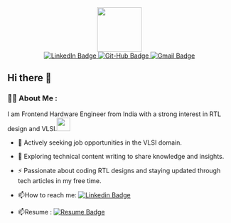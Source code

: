 <div id="header" align="center">
  <img src="https://media2.giphy.com/media/v1.Y2lkPTc5MGI3NjExOXJ3ZXJobnJ1Y2FuajkwMTkzcWJqcXl1d3Rma2pjdnViM2phODQ4YSZlcD12MV9pbnRlcm5hbF9naWZfYnlfaWQmY3Q9Zw/L1R1tvI9svkIWwpVYr/giphy.webp" width="100"/>
</div>
<div id="badges" align ="center">
  <a href="https://www.linkedin.com/in/ayushimaurya298/">
    <img src="https://img.shields.io/badge/LinkedIn-blue?style=for-the-badge&logo=linkedin&logoColor=white" alt="LinkedIn Badge"/>
  </a>
  <a href="https://github.com/am-298">
    <img src="https://img.shields.io/badge/Github-black?style=for-the-badge&logo=github&logoColor=white" alt="Git-Hub Badge"/>
  </a>
  <a href="ayushimaur8@gmail.com">
    <img src="https://img.shields.io/badge/gmail-red?style=for-the-badge&logo=twitter&logoColor=white" alt="Gmail Badge"/>
  </a>
</div>

## Hi there 👋


### :woman_technologist: About Me :

I am Frontend Hardware Engineer from India with a strong interest in RTL design and VLSI.<img src="https://media.giphy.com/media/WUlplcMpOCEmTGBtBW/giphy.gif" width="30"> 

- :telescope: Actively seeking job opportunities in the VLSI domain.

- :seedling: Exploring technical content writing to share knowledge and insights.

- :zap: Passionate about coding RTL designs and staying updated through tech articles in my free time.

- :mailbox:How to reach me: [![Linkedin Badge](https://img.shields.io/badge/-LinkedIn-blue?style=flat&logo=Linkedin&logoColor=white)](https://www.linkedin.com/in/ayushimaurya298/)
- :mailbox:Resume : [![Resume Badge](https://img.shields.io/badge/-Resume-green?style=flat&logo=Resume&logoColor=white)](https://drive.google.com/file/d/1UFbwjL0SX3qohNCFcvroraxTXlqf0M35/view/)
<!--
**am-298/am-298** is a ✨ _special_ ✨ repository because its `README.md` (this file) appears on your GitHub profile.

Here are some ideas to get you started:

- 🔭 I’m currently working on ...
- 🌱 I’m currently learning ...
- 👯 I’m looking to collaborate on ...
- 🤔 I’m looking for help with ...
- 💬 Ask me about ...
- 📫 How to reach me: ...
- 😄 Pronouns: ...
- ⚡ Fun fact: ...
-->
